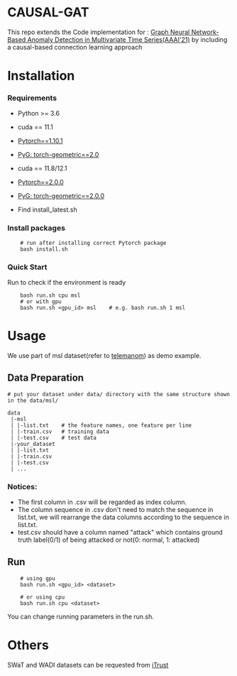 # CAUSAL-GAT

This repo extends the Code implementation for : [Graph Neural Network-Based Anomaly Detection in Multivariate Time Series(AAAI'21)](https://arxiv.org/pdf/2106.06947.pdf) by including a causal-based connection learning approach

# Installation
### Requirements
* Python >= 3.6

* cuda == 11.1
* [Pytorch==1.10.1](https://pytorch.org/)
* [PyG: torch-geometric==2.0](https://pytorch-geometric.readthedocs.io/en/latest/notes/installation.html)

* cuda == 11.8/12.1
* [Pytorch==2.0.0](https://pytorch.org/)
* [PyG: torch-geometric==2.0.0](https://pytorch-geometric.readthedocs.io/en/latest/notes/installation.html)
* Find install_latest.sh

### Install packages
```
    # run after installing correct Pytorch package
    bash install.sh
```

### Quick Start
Run to check if the environment is ready
```
    bash run.sh cpu msl
    # or with gpu
    bash run.sh <gpu_id> msl    # e.g. bash run.sh 1 msl
```


# Usage
We use part of msl dataset(refer to [telemanom](https://github.com/khundman/telemanom)) as demo example. 

## Data Preparation
```
# put your dataset under data/ directory with the same structure shown in the data/msl/

data
 |-msl
 | |-list.txt    # the feature names, one feature per line
 | |-train.csv   # training data
 | |-test.csv    # test data
 |-your_dataset
 | |-list.txt
 | |-train.csv
 | |-test.csv
 | ...

```

### Notices:
* The first column in .csv will be regarded as index column. 
* The column sequence in .csv don't need to match the sequence in list.txt, we will rearrange the data columns according to the sequence in list.txt.
* test.csv should have a column named "attack" which contains ground truth label(0/1) of being attacked or not(0: normal, 1: attacked)

## Run
```
    # using gpu
    bash run.sh <gpu_id> <dataset>

    # or using cpu
    bash run.sh cpu <dataset>
```
You can change running parameters in the run.sh.

# Others
SWaT and WADI datasets can be requested from [iTrust](https://itrust.sutd.edu.sg/)

